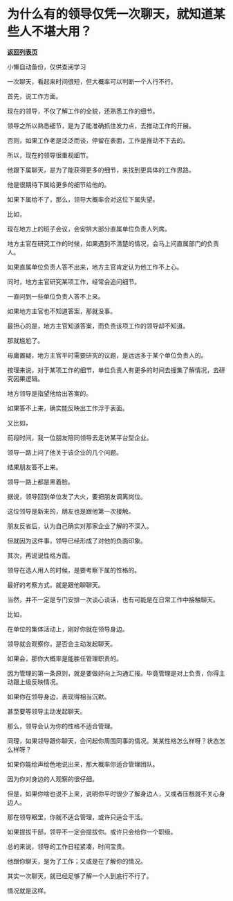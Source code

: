 # 为什么有的领导仅凭一次聊天，就知道某些人不堪大用？

[**返回列表页**](/gzh/费曼的小茶馆)

小懒自动备份，仅供查阅学习

一次聊天，看起来时间很短，但大概率可以判断一个人行不行。

首先，说工作方面。

现在的领导，不仅了解工作的全貌，还熟悉工作的细节。

领导之所以熟悉细节，是为了能准确抓住发力点，去推动工作的开展。

否则，如果工作老是泛泛而谈，停留在表面，工作是推动不下去的。

所以，现在的领导很重视细节。

他跟下属聊天，是为了能获得更多的细节，来找到更具体的工作思路。

他是很期待下属给更多的细节给他的。

如果下属给不了，那么，领导大概率会对这位下属失望。

比如，

现在地方上的班子会议，会安排大部分直属单位负责人列席。

地方主官在研究工作的时候，如果遇到不清楚的情况，会马上问直属部门的负责人。

如果直属单位负责人答不出来，地方主官肯定认为他工作不上心。

同时，地方主官研究某项工作，经常会追问细节。

一直问到一些单位负责人答不上来。

如果地方主官也不知道答案，那就没事。

最担心的是，地方主官知道答案，而负责该项工作的领导却不知道。

那就尴尬了。

毋庸置疑，地方主官平时需要研究的议题，是远远多于某个单位负责人的。

按理来说，对于某项工作的细节，单位负责人有更多的时间去搜集了解情况，去研究因果逻辑。

地方领导是指望他给出答案的。

如果答不上来，确实能反映出工作浮于表面。

又比如，

前段时间，我一位朋友陪同领导去走访某平台型企业。

领导一路上问了他关于该企业的几个问题。

结果朋友答不上来。

领导一路上都是黑着脸。

据说，领导回到单位发了大火，要把朋友调离岗位。

这位领导是新来的，朋友也是跟他第一次接触。

朋友反省后，认为自己确实对那家企业了解的不深入。

但就因为这件事，领导已经形成了对他的负面印象。

其次，再说说性格方面。

领导在选人用人的时候，是要考察下属的性格的。

最好的考察方式，就是跟他聊聊天。

当然，并不一定是专门安排一次谈心谈话，也有可能是在日常工作中接触聊天。

比如，

在单位的集体活动上，刚好你就在领导身边。

领导就会观察你，是否会主动发起聊天。

如果会，那你大概率是能胜任管理职责的。

因为管理的第一条原则，就是要做好向上沟通汇报。毕竟管理是对上负责，你得主动跟上级反映情况。

如果你在领导身边，表现得相当沉默。

甚至要等领导主动发起聊天。

那么，领导会认为你的性格不适合管理。

同理，如果领导跟你聊天，会问起你周围同事的情况。某某性格怎么样呀？状态怎么样呀？

如果你能绘声绘色地说出来，那大概率你适合管理团队。

因为你对身边的人观察的很仔细。

但是，如果你啥也说不上来，说明你平时很少了解身边人，又或者压根就不关心身边人。

那在领导眼里，你就不适合管理，或许只适合干活。

如果提拔干部，领导不一定会提拔你。或许只会给你一个职级。

总的来说，领导的工作日程紧凑，时间宝贵。

他跟你聊天，是为了工作；又或是在了解你的情况。

其实一次聊天，就已经足够了解一个人到底行不行了。

情况就是这样。

